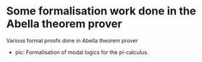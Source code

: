 # Some formalisation work done in the Abella theorem prover

Various formal proofs done in Abella theorem prover

* pic: Formalisation of modal logics for the pi-calculus. 
